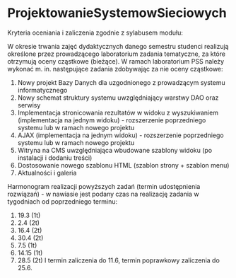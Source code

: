 # ProjektowanieSystemowSieciowych

Kryteria oceniania i zaliczenia zgodnie z sylabusem modułu:

W okresie trwania zajęć dydaktycznych danego semestru studenci realizują określone przez prowadzącego laboratorium zadania tematyczne, za które otrzymują oceny cząstkowe (bieżące).  W ramach laboratorium PSS należy wykonać m. in. następujące zadania zdobywając za nie oceny cząstkowe:
1. Nowy projekt Bazy Danych dla uzgodnionego z prowadzącym systemu informatycznego
2. Nowy schemat struktury systemu uwzględniający warstwy DAO oraz serwisy
3. Implementacja stronicowania rezultatów w widoku z wyszukiwaniem (implementacja na jednym widoku) - rozszerzenie poprzedniego systemu lub w ramach nowego projektu
4. AJAX (implementacja na jednym widoku) - rozszerzenie poprzedniego systemu lub w ramach nowego projektu
5. Witryna na CMS uwzględniająca wbudowane szablony widoku (po instalacji i dodaniu treści)
6. Dostosowanie nowego szablonu HTML (szablon strony + szablon menu)
7. Aktualności i galeria

Harmonogram realizacji powyższych zadań (termin udostępnienia rozwiązań) - w nawiasie jest podany czas na realizację zadania w tygodniach od poprzedniego terminu:
1. 19.3  (1t)
2. 2.4  (2t) 
3. 16.4  (2t)
4. 30.4  (2t)
5. 7.5  (1t)
6. 14.15  (1t)
7. 28.5  (2t)
I termin zaliczenia do 11.6, termin poprawkowy zaliczenia do 25.6.
